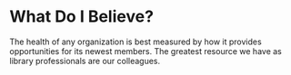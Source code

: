 # What Do I Believe?

The health of any organization is best measured by how it provides opportunities for its newest members. The greatest resource we have as library professionals are our colleagues. 
